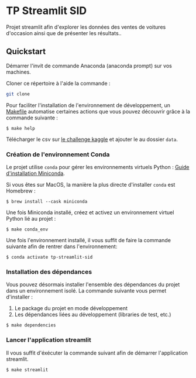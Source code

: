 # TP Streamlit SID

Projet streamlit afin d'explorer les données des ventes de voitures d'occasion ainsi que de présenter les résultats..

## Quickstart

Démarrer l'invit de commande Anaconda (anaconda prompt) sur vos machines.

Cloner ce répertoire à l'aide la commande : 
``` bash 
git clone 
```

Pour faciliter l'installation de l'environnement de développement, un [Makefile](Makefile) automatise certaines actions
que vous pouvez découvrir grâce à la commande suivante :
```shell
$ make help
```

Télécharger le csv sur [le challenge kaggle](https://www.kaggle.com/datasets/austinreese/craigslist-carstrucks-data?resource=download) et ajouter le au dossier `data`.

### Création de l'environnement Conda

Le projet utilise `conda` pour gérer les environnements virtuels Python : [Guide d'installation Miniconda](https://docs.conda.io/en/latest/miniconda.html).

Si vous êtes sur MacOS, la manière la plus directe d'installer `conda` est Homebrew :
```shell
$ brew install --cask miniconda
```

Une fois Miniconda installé, créez et activez un environnement virtuel Python lié au projet :
```shell
$ make conda_env
```

Une fois l'environnement installé, il vous suffit de faire la commande suivante afin de rentrer dans l'environnement:
```shell
$ conda activate tp-streamlit-sid
```

### Installation des dépendances

Vous pouvez désormais installer l'ensemble des dépendances du projet dans un environnement isolé.
La commande suivante vous permet d'installer :
1. Le package du projet en mode développement
2. Les dépendances liées au développement (libraries de test, etc.)
```shell
$ make dependencies
```

### Lancer l'application streamlit
Il vous suffit d'éxécuter la commande suivant afin de démarrer l'application streamlit.
```shell
$ make streamlit
```
